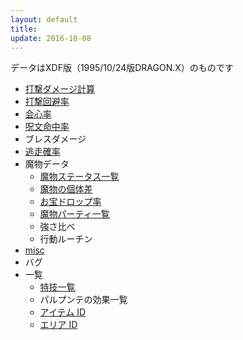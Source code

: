 ```yaml
---
layout: default
title: 
update: 2016-10-08
---
```


データはXDF版（1995/10/24版DRAGON.X）のものです

* [打撃ダメージ計算](damage)
* [打撃回避率](avoid)
* [会心率](critical)
* [呪文命中率](spell_hit_rate)
* ブレスダメージ
* [逃走確率](escape)
* 魔物データ
	* [魔物ステータス一覧](https://drive.google.com/open?id=1FF0TpyNchQzS6oRcmpotpQ2aY3DNgbhSX-ns2TqLOLo)
	* [魔物の個体差](individual)
	* [お宝ドロップ率](drop)
	* [魔物パーティ一覧](https://drive.google.com/open?id=1Fo1axBb24ioq0EZ2ojoAQl8lu4j6t02HrH_eVeur1KI)
	* 強さ比べ
	* 行動ルーチン
* [misc](misc)
* バグ
* 一覧
	* [特技一覧](skill_id)
	* パルプンテの効果一覧
	* [アイテム ID](item_id)
	* [エリア ID](area_id)

